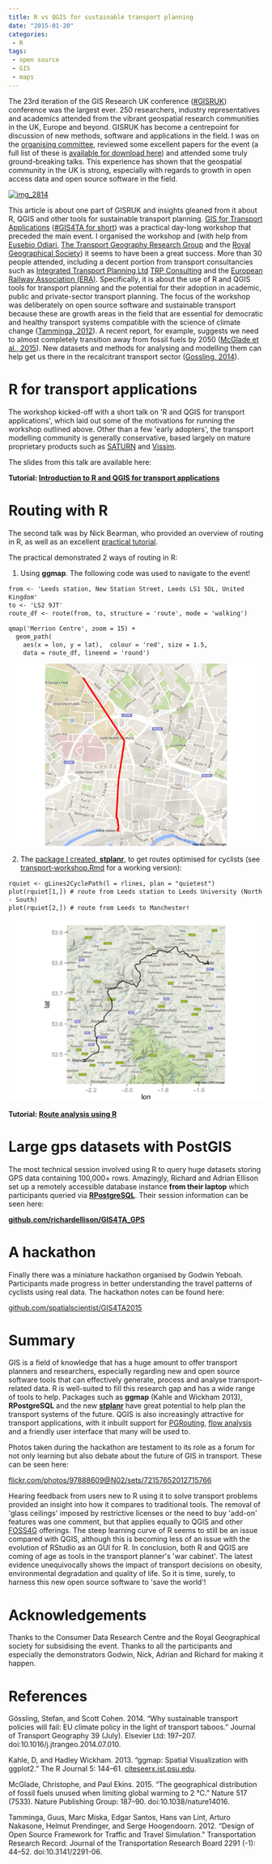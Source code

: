 ```yaml
---
title: R vs QGIS for sustainable transport planning
date: "2015-01-20"
categories:
 - R
tags:
 - open source
 - GIS
 - maps
---
```


The 23rd iteration of the GIS Research UK conference
([#GISRUK](https://github.com/Robinlovelace/stplanr))
conference was the largest ever. 250 researchers,
industry representatives and academics attended from the
vibrant geospatial research communities in the
UK, Europe and beyond. GISRUK has become a centrepoint for discussion
of new methods, software and applications in the field. I
was on the [organising committee](http://leeds.gisruk.org/contact.html),
reviewed some excellent papers for the event
(a full list of these is
[available for download here](http://leeds.gisruk.org/programme.html)) and 
attended some truly ground-breaking talks.
This experience has shown that the geospatial community
in the UK is strong,
especially with regards to growth in open access
data and open source software in the field.

<a href="https://www.flickr.com/photos/97888609@N02/17025120518" title="img_2814 by Robin Lovelace, on Flickr"><img src="https://farm6.staticflickr.com/5450/17025120518_ebfba47bff_s.jpg" width="75" height="75" alt="img_2814"></a>

This article is about one part of GISRUK and insights gleaned from it
about R, QGIS and other tools for sustainable transport planning.
[GIS for Transport Applications](https://github.com/Robinlovelace/GIS4TA)
([#GIS4TA for short](https://twitter.com/hashtag/gis4ta?src=hash)) was a practical day-long workshop
that preceded the main event.
I organised the workshop and (with help from
[Eusebio Odiari](http://www.geog.leeds.ac.uk/people/e.odiari),
[The Transport Geography Research Group](https://tgrg.wordpress.com/)
and the
[Royal Geographical Society](http://www.rgs.org/HomePage.htm))
it seems to have been a great success. More than 30
people attended, including a decent portion
from transport consultancies such as
[Integrated Transport Planning Ltd](http://www.itpworld.net/index.html)
[TRP Consulting](http://www.trpconsult.com/) and the
[European Railway Association (ERA)](http://www.era.europa.eu/Pages/Home.aspx).
Specifically, it is about the use of R
and QGIS tools for transport planning and the potential for their
adoption in academic, public and private-sector transport planning.
The focus of the workshop was deliberately on open source software
and sustainable transport because these are growth
areas in the field that are essential for
democratic
and healthy
transport systems compatible with the
science of climate change (<a href="http://www.opentraffic.net/en/"><span class="citation">Tamminga, 2012</span></a>).
A recent report, for example, suggests we need to almost completely
transition away from fossil fuels by 2050
([McGlade et al., 2015](http://dx.doi.org/10.1038/nature14016)).
New datasets and methods for analysing and modelling them can
help get us there in the recalcitrant transport sector
([Gossling, 2014](http://dx.doi.org/10.1016/j.jtrangeo.2014.07.010)).

# R for transport applications

The workshop kicked-off with a short
talk on 'R and QGIS for transport applications',
which laid out some of the motivations for running the
workshop outlined above. Other than a few
'early adopters', the transport modelling community
is generally conservative, based largely on mature
proprietary products such as
[SATURN](http://www.saturnsoftware.co.uk/7.html)
and 
[Vissim](http://vision-traffic.ptvgroup.com/en-us/products/ptv-vissim/).

The slides from this talk are available here:

<script async class="speakerdeck-embed" data-id="91fce9cf5c36405b8969c6b6954c4fe6" data-ratio="1.41436464088398" src="//speakerdeck.com/assets/embed.js"></script>

**Tutorial: [Introduction to R and QGIS for transport applications](https://github.com/Robinlovelace/GIS4TA/releases/download/0.1/intro-r-qgis-4ta.pdf)**

# Routing with R

The second talk was by Nick Bearman, who provided an overview of
routing in R, as well as an excellent
[practical tutorial](https://github.com/nickbearman/transport-workshop/blob/master/transport-workshop.pdf).

The practical demonstrated 2 ways of routing in R:

1. Using **ggmap**. The following code was used to navigate to the event!


```
from <- 'Leeds station, New Station Street, Leeds LS1 5DL, United Kingdom'
to <- 'LS2 9JT'
route_df <- route(from, to, structure = 'route', mode = 'walking')
```

```
qmap('Merrion Centre', zoom = 15) +
  geom_path(
    aes(x = lon, y = lat),  colour = 'red', size = 1.5,
    data = route_df, lineend = 'round')
```


![](https://github.com/Robinlovelace/robinlovelace.github.io/raw/master/_posts/writeup_files/figure-html/unnamed-chunk-2-1.png) 

2. The [package I created, **stplanr**](https://github.com/Robinlovelace/stplanr),
to get routes optimised for cyclists (see [transport-workshop.Rmd](https://github.com/nickbearman/transport-workshop/blob/master/transport-workshop.Rmd) for a working version):


```
rquiet <- gLines2CyclePath(l = rlines, plan = "quietest")
plot(rquiet[1,]) # route from Leeds station to Leeds University (North - South)
plot(rquiet[2,]) # route from Leeds to Manchester!
```

![](https://github.com/Robinlovelace/robinlovelace.github.io/raw/master/_posts/writeup_files/figure-html/unnamed-chunk-4-1.png) 

**Tutorial: [Route analysis using R](https://github.com/nickbearman/transport-workshop/blob/master/transport-workshop.pdf)**

# Large gps datasets with PostGIS

The most technical session involved using R to query huge datasets storing
GPS data containing 100,000+ rows. Amazingly, Richard and Adrian Ellison
set up a remotely accessible database instance **from their laptop** which
participants queried via
[**RPostgreSQL**](http://cran.r-project.org/web/packages/RPostgreSQL/index.html).
Their session information can be seen here:

[**github.com/richardellison/GIS4TA_GPS**](https://github.com/richardellison/GIS4TA_GPS)

# A hackathon

Finally there was a miniature hackathon organised by Godwin Yeboah.
Participants made progress in better understanding the travel
patterns of cyclists using real data. The hackathon notes can be found here:

[github.com/spatialscientist/GIS4TA2015](https://github.com/spatialscientist/GIS4TA2015)

# Summary

GIS is a field of knowledge that has a huge amount to offer transport 
planners and researchers, especially regarding new and open source
software tools that can effectively generate, process and analyse 
transport-related data. R is well-suited to fill this research gap and
has a wide range of tools to help. Packages such as **ggmap**
(Kahle and Wickham 2013),
**RPostgreSQL**
and the new [**stplanr**](https://github.com/Robinlovelace/stplanr)
have great potential to help plan the transport systems of the future.
QGIS is also increasingly attractive for transport applications, with
it inbuilt support for
[PGRouting](http://planet.qgis.org/planet/tag/pgrouting/), 
[flow analysis](http://plugins.qgis.org/plugins/FlowMapper/)
and a friendly user interface that many will be used to.

Photos taken during the hackathon are testament to its role as a forum
for not only learning but also debate about the future of GIS in transport.
These can be seen here:

[flickr.com/photos/97888609@N02/sets/72157652012715766](https://www.flickr.com/photos/97888609@N02/sets/72157652012715766)

Hearing feedback from users new to R using it to solve transport problems
provided an insight into how it compares to traditional tools. The removal
of 'glass ceilings' imposed by restrictive licenses or the need to buy
'add-on' features was one comment, but that applies equally to QGIS and
other [FOSS4G](http://foss4g.org/)
offerings. The steep learning curve of R seems to still
be an issue compared with QGIS, although this is becoming less of an issue
with the evolution of RStudio as an GUI for R. In conclusion, both R and
QGIS are coming of age as tools in the transport planner's 'war cabinet'.
The latest evidence unequivocally shows the impact of transport decisions
on obesity, environmental degradation and quality of life. So it is time,
surely, to harness this new open source software to 'save the world'!

# Acknowledgements

Thanks to the Consumer Data Research Centre and the Royal Geographical
society for subsidising the event. Thanks to all the participants and
especially the demonstrators Godwin, Nick, Adrian and Richard for making it
happen.

# References

Gössling, Stefan, and Scott Cohen. 2014. “Why sustainable transport policies will fail: EU climate policy in the light of transport taboos.” Journal of Transport Geography 39 (July). Elsevier Ltd: 197–207. doi:10.1016/j.jtrangeo.2014.07.010.

Kahle, D, and Hadley Wickham. 2013. “ggmap: Spatial Visualization with ggplot2.” The R Journal 5: 144–61. [citeseerx.ist.psu.edu](http://citeseerx.ist.psu.edu/viewdoc/download?doi=10.1.1.375.8693&rep=rep1&type=pdf).

McGlade, Christophe, and Paul Ekins. 2015. “The geographical distribution of fossil fuels unused when limiting global warming to 2 °C.” Nature 517 (7533). Nature Publishing Group: 187–90. doi:10.1038/nature14016.

Tamminga, Guus, Marc Miska, Edgar Santos, Hans van Lint, Arturo Nakasone, Helmut Prendinger, and Serge Hoogendoorn. 2012. “Design of Open Source Framework for Traffic and Travel Simulation.” Transportation Research Record: Journal of the Transportation Research Board 2291 (-1): 44–52. doi:10.3141/2291-06.
